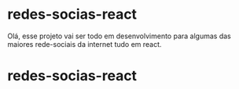 # redes-socias-react
Olá, esse projeto vai ser todo em desenvolvimento para algumas das maiores rede-sociais da internet tudo em react.
# redes-socias-react
